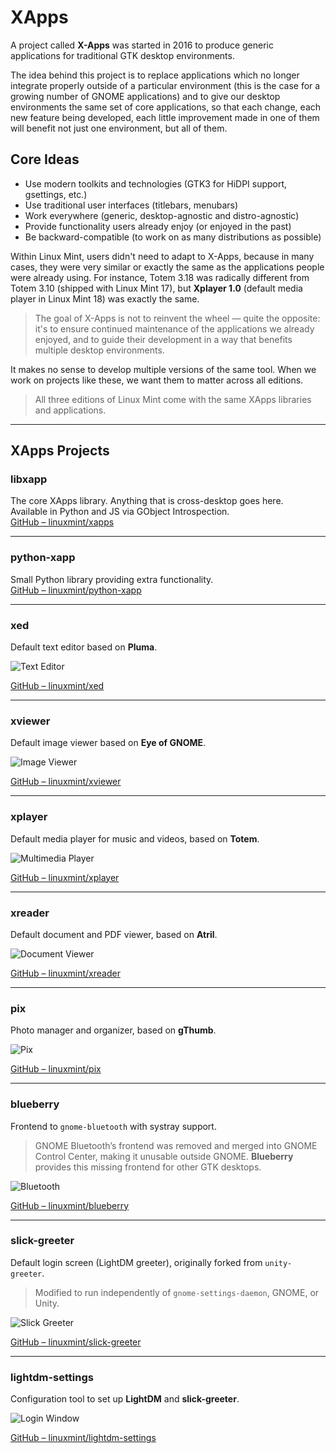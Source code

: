 # XApps

A project called **X-Apps** was started in 2016 to produce generic applications for traditional GTK desktop environments.

The idea behind this project is to replace applications which no longer integrate properly outside of a particular environment (this is the case for a growing number of GNOME applications) and to give our desktop environments the same set of core applications, so that each change, each new feature being developed, each little improvement made in one of them will benefit not just one environment, but all of them.

## Core Ideas

- Use modern toolkits and technologies (GTK3 for HiDPI support, gsettings, etc.)
- Use traditional user interfaces (titlebars, menubars)
- Work everywhere (generic, desktop-agnostic and distro-agnostic)
- Provide functionality users already enjoy (or enjoyed in the past)
- Be backward-compatible (to work on as many distributions as possible)

Within Linux Mint, users didn't need to adapt to X-Apps, because in many cases, they were very similar or exactly the same as the applications people were already using. For instance, Totem 3.18 was radically different from Totem 3.10 (shipped with Linux Mint 17), but **Xplayer 1.0** (default media player in Linux Mint 18) was exactly the same.

> The goal of X-Apps is not to reinvent the wheel — quite the opposite: it's to ensure continued maintenance of the applications we already enjoyed, and to guide their development in a way that benefits multiple desktop environments.

It makes no sense to develop multiple versions of the same tool. When we work on projects like these, we want them to matter across all editions.

> All three editions of Linux Mint come with the same XApps libraries and applications.

---

## XApps Projects

### libxapp

The core XApps library. Anything that is cross-desktop goes here.  
Available in Python and JS via GObject Introspection.  
[GitHub – linuxmint/xapps](https://github.com/linuxmint/xapps)

---

### python-xapp

Small Python library providing extra functionality.  
[GitHub – linuxmint/python-xapp](https://github.com/linuxmint/python-xapp)

---

### xed

Default text editor based on **Pluma**.

![Text Editor](images/xed.png)

[GitHub – linuxmint/xed](https://github.com/linuxmint/xed)

---

### xviewer

Default image viewer based on **Eye of GNOME**.

![Image Viewer](images/xviewer.png)

[GitHub – linuxmint/xviewer](https://github.com/linuxmint/xviewer)

---

### xplayer

Default media player for music and videos, based on **Totem**.

![Multimedia Player](images/xplayer.png)

[GitHub – linuxmint/xplayer](https://github.com/linuxmint/xplayer)

---

### xreader

Default document and PDF viewer, based on **Atril**.

![Document Viewer](images/xreader.png)

[GitHub – linuxmint/xreader](https://github.com/linuxmint/xreader)

---

### pix

Photo manager and organizer, based on **gThumb**.

![Pix](images/pix.png)

[GitHub – linuxmint/pix](https://github.com/linuxmint/pix)

---

### blueberry

Frontend to `gnome-bluetooth` with systray support.

> GNOME Bluetooth’s frontend was removed and merged into GNOME Control Center, making it unusable outside GNOME. **Blueberry** provides this missing frontend for other GTK desktops.

![Bluetooth](images/blueberry.png)

[GitHub – linuxmint/blueberry](https://github.com/linuxmint/blueberry)

---

### slick-greeter

Default login screen (LightDM greeter), originally forked from `unity-greeter`.

> Modified to run independently of `gnome-settings-daemon`, GNOME, or Unity.

![Slick Greeter](images/slick-greeter.png)

[GitHub – linuxmint/slick-greeter](https://github.com/linuxmint/slick-greeter)

---

### lightdm-settings

Configuration tool to set up **LightDM** and **slick-greeter**.

![Login Window](images/lightdm-settings.png)

[GitHub – linuxmint/lightdm-settings](https://github.com/linuxmint/lightdm-settings)
